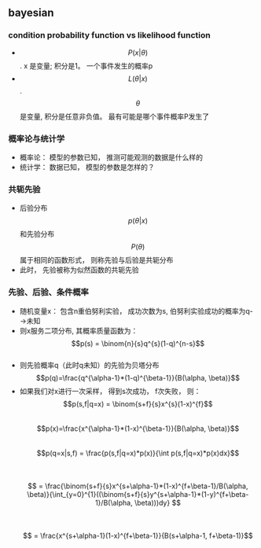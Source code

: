 ## bayesian
### condition probability function vs likelihood function
- $$P(x|\theta)$$  . x 是变量;  积分是1。 一个事件发生的概率p <br/> 
- $$L(\theta|x)$$  . $$\theta$$是变量, 积分是任意非负值。 最有可能是哪个事件概率P发生了 <br/>

### 概率论与统计学
- 概率论： 模型的参数已知， 推测可能观测的数据是什么样的 <br/>
- 统计学： 数据已知， 模型的参数是怎样的？ <br/>

### 共轭先验
- 后验分布$$p(\theta|x)$$和先验分布$$P(\theta)$$ 属于相同的函数形式， 则称先验与后验是共轭分布
- 此时， 先验被称为似然函数的共轭先验

### 先验、后验、条件概率
- 随机变量x： 包含n重伯努利实验， 成功次数为s, 伯努利实验成功的概率为q-->未知
- 则x服务二项分布, 其概率质量函数为：<br/>
    $$p(s) = \binom{n}{s}q^{s}(1-q)^{n-s}$$ <br/>  
- 则先验概率q（此时q未知）的先验为贝塔分布 <br/>
    $$p(q)=\frac{q^{\alpha-1}*(1-q)^{\beta-1}}{B(\alpha, \beta)}$$
- 如果我们对x进行一次采样， 得到s次成功， f次失败， 则： <br/>
    $$p(s,f|q=x) = \binom{s+f}{s}x^{s}(1-x)^{f}$$ <br/> 
    $$p(x)=\frac{x^{\alpha-1}*(1-x)^{\beta-1}}{B(\alpha, \beta)}$$ <br/>
    $$p(q=x|s,f) = \frac{p(s,f|q=x)*p(x)}{\int p(s,f|q=x)*p(x)dx}$$  <br/>
    &emsp;&emsp;&emsp;&emsp;&emsp;&emsp;$$ = \frac{\binom{s+f}{s}x^{s+\alpha-1}*(1-x)^{f+\beta-1}/B(\alpha, \beta)}{\int_{y=0}^{1}((\binom{s+f}{s}y^{s+\alpha-1}*(1-y)^{f+\beta-1}/B(\alpha, \beta)))dy} $$ <br/>
    &emsp;&emsp;&emsp;&emsp;&emsp;&emsp;$$ = \frac{x^{s+\alpha-1}(1-x)^{f+\beta-1}}{B(s+\alpha-1, f+\beta-1)}$$

    